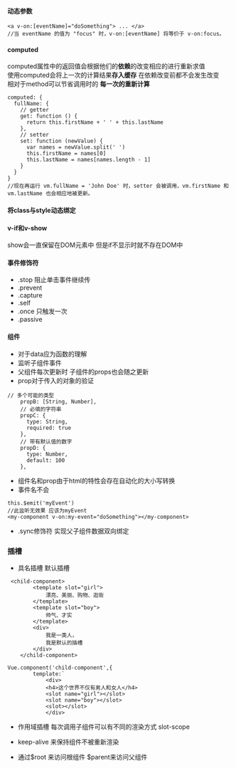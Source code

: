#### 动态参数
~~~
<a v-on:[eventName]="doSomething"> ... </a>
//当 eventName 的值为 "focus" 时，v-on:[eventName] 将等价于 v-on:focus。
~~~

#### computed
computed属性中的返回值会根据他们的**依赖**的改变相应的进行重新求值  
使用computed会将上一次的计算结果**存入缓存** 在依赖改变前都不会发生改变  
相对于method可以节省调用时的 **每一次的重新计算**
~~~
computed: {
  fullName: {
    // getter
    get: function () {
      return this.firstName + ' ' + this.lastName
    },
    // setter
    set: function (newValue) {
      var names = newValue.split(' ')
      this.firstName = names[0]
      this.lastName = names[names.length - 1]
    }
  }
}
//现在再运行 vm.fullName = 'John Doe' 时，setter 会被调用，vm.firstName 和 vm.lastName 也会相应地被更新。
~~~

#### 将class与style动态绑定
#### v-if和v-show 
show会一直保留在DOM元素中 但是if不显示时就不存在DOM中   

#### 事件修饰符
+ .stop 阻止单击事件继续传
+ .prevent 
+ .capture
+ .self
+ .once 只触发一次
+ .passive

#### 组件
+ 对于data应为函数的理解  
+ 监听子组件事件  
+ 父组件每次更新时 子组件的props也会随之更新
+ prop对于传入的对象的验证
~~~
// 多个可能的类型
    propB: [String, Number],
    // 必填的字符串
    propC: {
      type: String,
      required: true
    },
    // 带有默认值的数字
    propD: {
      type: Number,
      default: 100
    },
~~~
+ 组件名和prop由于html的特性会存在自动化的大小写转换 
+ 事件名不会
 ~~~
this.$emit('myEvent')
//此监听无效果 应该为myEvent
<my-component v-on:my-event="doSomething"></my-component>
~~~
+ .sync修饰符 实现父子组件数据双向绑定

### 插槽
+ 具名插槽 默认插槽

```
 <child-component>
        <template slot="girl">
            漂亮、美丽、购物、逛街
        </template>
        <template slot="boy">
            帅气、才实
        </template>
        <div>
            我是一类人，
            我是默认的插槽
        </div>
    </child-component>

Vue.component('child-component',{
        template:`
            <div>
            <h4>这个世界不仅有男人和女人</h4>
            <slot name="girl"></slot>
            <slot name="boy"></slot>
            <slot></slot>
            </div>
```
+ 作用域插槽 每次调用子组件可以有不同的渲染方式 slot-scope

+ keep-alive 来保持组件不被重新渲染
+ 通过$root 来访问根组件 $parent来访问父组件
  